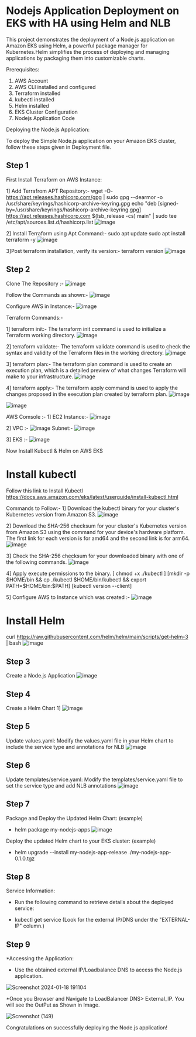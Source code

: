 # Nodejs Application Deployment on EKS with HA using Helm and NLB

This project demonstrates the deployment of a Node.js application on Amazon EKS using Helm, a powerful package manager for Kubernetes.Helm simplifies the process of deploying and managing applications by packaging them into customizable charts.

Prerequisites:
1. AWS Account
2. AWS CLI installed and configured
3. Terraform installed
4. kubectl installed
5. Helm installed
6. EKS Cluster Configuration
7. Nodejs Application Code


Deploying the Node.js Application:

To deploy the Simple Node.js application on your Amazon EKS cluster, follow these steps given in Deployment file.

Step 1
--------
First Install Terraform on AWS Instance:

1] Add Terrafrom APT Repository:-
wget -O- https://apt.releases.hashicorp.com/gpg | sudo gpg --dearmor -o /usr/share/keyrings/hashicorp-archive-keyring.gpg
echo "deb [signed-by=/usr/share/keyrings/hashicorp-archive-keyring.gpg] https://apt.releases.hashicorp.com $(lsb_release -cs) main" | sudo tee /etc/apt/sources.list.d/hashicorp.list
![image](https://github.com/RajputRenu/EKS_Project/assets/118665146/f4c5f314-e43c-4499-882d-afc1c09507b5)

2] Install Terraform using Apt Command:-
sudo apt update
sudo apt install terraform -y
![image](https://github.com/RajputRenu/EKS_Project/assets/118665146/16d2f970-32f5-4a9a-8972-e18eeed73b01)

3]Post terraform installation, verify its version:-
terraform version
![image](https://github.com/RajputRenu/EKS_Project/assets/118665146/f9d50d05-1bed-49aa-88e9-367657cf1cbd)

Step 2
-------
Clone The Repository :-
![image](https://github.com/RajputRenu/EKS_Project/assets/118665146/f27ada7c-961b-43f8-a1a1-e40d5fd25891)

Follow the Commands as shown:- 
![image](https://github.com/RajputRenu/EKS_Project/assets/118665146/4868aa60-f667-4d1c-a4af-c230d3cbffa6)

Configure AWS in Instance:-
![image](https://github.com/RajputRenu/EKS_Project/assets/118665146/43a28d0a-2854-40c0-93f2-f5dd57d2373b)

Terraform Commands:- 

1] terraform init:- 
The terraform init command is used to initialize a Terraform working directory. 
![image](https://github.com/RajputRenu/EKS_Project/assets/118665146/069f9293-2a93-4193-a630-e679869393c3)

2] terraform validate:-
The terraform validate command is used to check the syntax and validity of the Terraform files in the working directory.
![image](https://github.com/RajputRenu/EKS_Project/assets/118665146/dc1a5da9-fcf4-49b0-9727-ad136c0a26f9)

3] terraform plan:-
The terraform plan command is used to create an execution plan, which is a detailed preview of what changes Terraform will make to your infrastructure.
![image](https://github.com/RajputRenu/EKS_Project/assets/118665146/7d3c9dea-83e4-4c08-abfe-b71c73fb926c)

4] terraform apply:-
The terraform apply command is used to apply the changes proposed in the execution plan created by terraform plan.
![image](https://github.com/RajputRenu/EKS_Project/assets/118665146/b3978428-078f-488d-9105-9794d09e3ec6)

![image](https://github.com/RajputRenu/EKS_Project/assets/118665146/9ed58b44-6a75-4cdf-b86a-8aa0d42d90c3)

AWS Comsole :- 
1] EC2 Instance:-
![image](https://github.com/RajputRenu/EKS_Project/assets/118665146/cd2ecdd4-ae8a-4365-a418-d5b79b12bdd3)

2] VPC :-
![image](https://github.com/RajputRenu/EKS_Project/assets/118665146/92053ac2-987d-4703-9861-4ddcb2455de8)
Subnet:- 
![image](https://github.com/RajputRenu/EKS_Project/assets/118665146/d4cd2f11-058f-43bc-aea6-dc8207bf834f)

3] EKS :-
![image](https://github.com/RajputRenu/EKS_Project/assets/118665146/11e6509c-26a9-4649-91b1-a7043a92b116)


Now Install Kubectl & Helm on AWS EKS
# Install kubectl
Follow this link to Install Kubectl
https://docs.aws.amazon.com/eks/latest/userguide/install-kubectl.html

Commands to Follow:-
1] Download the kubectl binary for your cluster's Kubernetes version from Amazon S3.
![image](https://github.com/RajputRenu/EKS_Project/assets/118665146/c7234e51-0c1f-44e1-bd12-00c2be6331be)

2] Download the SHA-256 checksum for your cluster's Kubernetes version from Amazon S3 using the command for your device's hardware platform. The first link for each version is for amd64 and the second link is for arm64.
![image](https://github.com/RajputRenu/EKS_Project/assets/118665146/595f0766-10ba-42fe-a90e-e21fae307d58)

3] Check the SHA-256 checksum for your downloaded binary with one of the following commands.
![image](https://github.com/RajputRenu/EKS_Project/assets/118665146/3714d1d4-0f21-41bf-a598-ad6fe44fbc0a)

4] Apply execute permissions to the binary.
[ chmod +x ./kubectl ]
[mkdir -p $HOME/bin && cp ./kubectl $HOME/bin/kubectl && export PATH=$HOME/bin:$PATH]
[kubectl version --client]

5] Configure AWS to Instance which was created :-
![image](https://github.com/RajputRenu/EKS_Project/assets/118665146/2d87f738-de5c-408a-a33c-e552b698307e)

# Install Helm
curl https://raw.githubusercontent.com/helm/helm/main/scripts/get-helm-3 | bash
![image](https://github.com/RajputRenu/EKS_Project/assets/118665146/995bf1e6-c04c-4667-b245-2c3d77714554)


Step 3
------
Create a Node.js Application
![image](https://github.com/RajputRenu/EKS_Project/assets/118665146/b1ae9296-9640-43a6-9aaf-6e54392fe099)

Step 4
--------
Create a Helm Chart
1] 
![image](https://github.com/RajputRenu/EKS_Project/assets/118665146/7436b09c-2ea3-4c84-b537-682a6eec8a2b)

 
Step 5
---------
Update values.yaml:
Modify the values.yaml file in your Helm chart to include the service type and annotations for NLB
![image](https://github.com/RajputRenu/EKS_Project/assets/118665146/f3f7754f-9c60-4c1a-98d4-a0bb64b43e56)


Step 6
----------
Update templates/service.yaml:
Modify the templates/service.yaml file to set the service type and add NLB annotations
![image](https://github.com/RajputRenu/EKS_Project/assets/118665146/5a89da61-d602-4ac9-8187-7d0a3e0c86e5)


Step 7
----------
Package and Deploy the Updated Helm Chart: (example)
- helm package my-nodejs-apps
![image](https://github.com/RajputRenu/EKS_Project/assets/118665146/76d8eb22-c30f-4a83-af0c-4e6525b2814f)


Deploy the updated Helm chart to your EKS cluster: (example)
- helm upgrade --install my-nodejs-app-release ./my-nodejs-app-0.1.0.tgz

Step 8
----------
Service Information:
* Run the following command to retrieve details about the deployed service:
- kubectl get service
(Look for the external IP/DNS under the "EXTERNAL-IP" column.)

Step 9
------------
*Accessing the Application:
- Use the obtained external IP/Loadbalance DNS to access the Node.js application.

![Screenshot 2024-01-18 191104](https://github.com/RajputRenu/EKS_Project/assets/118665146/bb4ed26d-428f-4782-8c7a-087778085af5)


*Once you Browser and Navigate to LoadBalancer DNS> External_IP. You will see the OutPut as Shown in Image.

![Screenshot (149)](https://github.com/RajputRenu/EKS_Project/assets/118665146/2118cf52-c062-4eaf-87c7-c47e843b49eb)

Congratulations on successfully deploying the Node.js application! 
